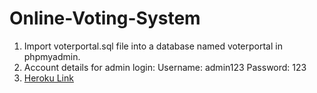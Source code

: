 # Online-Voting-System
1. Import voterportal.sql file into a database named voterportal in phpmyadmin.
2. Account details for admin login:
   Username: admin123
   Password: 123
3. [Heroku Link]("https://voter-portal-ovs.herokuapp.com/")
